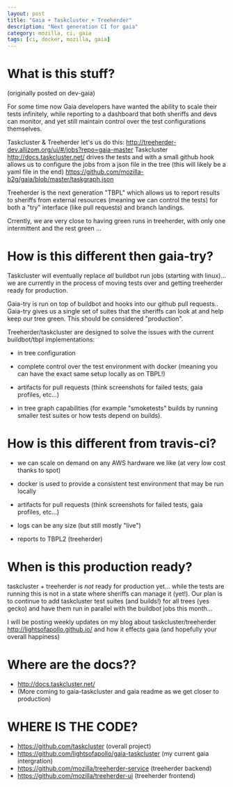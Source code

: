 ```yaml
---
layout: post
title: "Gaia + Taskcluster + Treeherder"
description: "Next generation CI for gaia"
category: mozilla, ci, gaia
tags: [ci, docker, mozilla, gaia]
---
```

# What is this stuff?

(originally posted on dev-gaia)

For some time now Gaia developers have wanted the ability to scale their tests infinitely, while reporting to a dashboard that both sheriffs and devs can monitor, and yet still maintain control over the test configurations themselves.

Taskcluster & Treeherder let's us do this: http://treeherder-dev.allizom.org/ui/#/jobs?repo=gaia-master
Taskcluster http://docs.taskcluster.net/ drives the tests and with a small github hook allows us to configure the jobs from a json file in the tree (this will likely be a yaml file in the end) https://github.com/mozilla-b2g/gaia/blob/master/taskgraph.json

Treeherder is the next generation "TBPL" which allows us to report results to sheriffs from external resources (meaning we can control the tests) for both a "try" interface (like pull requests) and branch landings.

Crrently, we are very close to having green runs in treeherder, with only one intermittent and the rest green ...

# How is this different then gaia-try?

Taskcluster will eventually replace _all_ buildbot run jobs (starting with linux)... we are currently in the process of moving tests over and getting treeherder ready for production.

Gaia-try is run on top of buildbot and hooks into our github pull requests.. Gaia-try gives us a single set of suites that the sheriffs can look at and help keep our tree green. This should be considered "production".

Treeherder/taskcluster are designed to solve the issues with the current
buildbot/tbpl implementations:

  - in tree configuration

  - complete control over the test environment with docker (meaning you can have the exact same setup locally as on TBPL!)

  - artifacts for pull requests (think screenshots for failed tests,
    gaia profiles, etc...)

 - in tree graph capabilities (for example "smoketests" builds by running smaller test
   suites or how tests depend on builds).

# How is this different from travis-ci?

 - we can scale on demand on any AWS hardware we like (at very low cost thanks
   to spot)

 - docker is used to provide a consistent test environment that may be run
   locally

  - artifacts for pull requests (think screenshots for failed tests,
    gaia profiles, etc...)

 - logs can be any size (but still mostly "live")

 - reports to TBPL2 (treeherder)

# When is this production ready?

taskcluster + treeherder is _not_ ready for production yet... while the tests are running this is not in a state where sheriffs can manage it (yet!). Our plan is to continue to add taskcluster test suites (and builds!) for all trees (yes gecko) and have them run in parallel with the buildbot jobs this month...

I will be posting weekly updates on my blog about taskcluster/treeherder http://lightsofapollo.github.io/ and how it effects gaia (and hopefully your overall happiness)

# Where are the docs??

  - http://docs.taskcluster.net/
  - (More coming to gaia-taskcluster and gaia readme as we get closer to
    production)

# WHERE IS THE CODE?

 - https://github.com/taskcluster (overall project)
 - https://github.com/lightsofapollo/gaia-taskcluster (my current gaia intergration)
 - https://github.com/mozilla/treeherder-service (treeherder backend)
 - https://github.com/mozilla/treeherder-ui (treeherder frontend)
